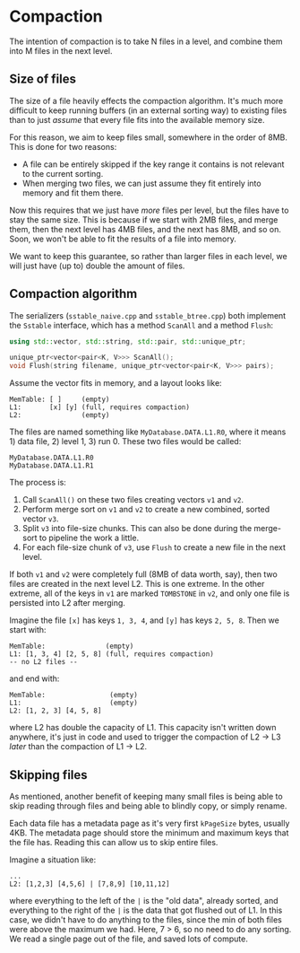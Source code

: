 # Compaction

The intention of compaction is to take N files in a level, and combine them into M files in the next level.

## Size of files

The size of a file heavily effects the compaction algorithm. It's much more difficult to keep running
buffers (in an external sorting way) to existing files than to just _assume_ that every file fits into 
the available memory size.

For this reason, we aim to keep files small, somewhere in the order of 8MB. This is done for two reasons:
  - A file can be entirely skipped if the key range it contains is not relevant to the current sorting.
  - When merging two files, we can just assume they fit entirely into memory and fit them there.

Now this requires that we just have _more_ files per level, but the files have to stay the same size.
This is because if we start with 2MB files, and merge them, then the next level has 4MB files, and the next
has 8MB, and so on. Soon, we won't be able to fit the results of a file into memory.

We want to keep this guarantee, so rather than larger files in each level, we will just have (up to) 
double the amount of files.

## Compaction algorithm

The serializers (`sstable_naive.cpp` and `sstable_btree.cpp`) both implement the `Sstable` interface, which 
has a method `ScanAll` and a method `Flush`:
```cpp
using std::vector, std::string, std::pair, std::unique_ptr;

unique_ptr<vector<pair<K, V>>> ScanAll();
void Flush(string filename, unique_ptr<vector<pair<K, V>>> pairs);
```

Assume the vector fits in memory, and a layout looks like:
```
MemTable: [ ]     (empty)
L1:       [x] [y] (full, requires compaction)
L2:               (empty)
```

The files are named something like `MyDatabase.DATA.L1.R0`, where it means 1) data file, 2) level 1, 3) run 0.
These two files would be called:
```
MyDatabase.DATA.L1.R0
MyDatabase.DATA.L1.R1
```

The process is:
1. Call `ScanAll()` on these two files creating vectors `v1` and `v2`.
2. Perform merge sort on `v1` and `v2` to create a new combined, sorted vector `v3`.
3. Split `v3` into file-size chunks. This can also be done during the merge-sort to
  pipeline the work a little.
4. For each file-size chunk of `v3`, use `Flush` to create a new file in the next level.

If both `v1` and `v2` were completely full (8MB of data worth, say), then two files are created in the next level L2. 
This is one extreme. In the other extreme, all of the keys in `v1` are marked `TOMBSTONE` in `v2`, and only 
one file is persisted into L2 after merging.

Imagine the file `[x]` has keys `1, 3, 4`, and `[y]` has keys `2, 5, 8`. Then we start with:
```
MemTable:               (empty)
L1: [1, 3, 4] [2, 5, 8] (full, requires compaction)
-- no L2 files --
```
and end with:
```
MemTable:                (empty)
L1:                      (empty)
L2: [1, 2, 3] [4, 5, 8]
```
where L2 has double the capacity of L1. This capacity isn't written down anywhere, it's just in code and used
to trigger the compaction of L2 -> L3 _later_ than the compaction of L1 -> L2.

## Skipping files

As mentioned, another benefit of keeping many small files is being able to skip reading through files and being able to
blindly copy, or simply rename.

Each data file has a metadata page as it's very first `kPageSize` bytes, usually 4KB. The metadata page should store the
minimum and maximum keys that the file has. Reading this can allow us to skip entire files.

Imagine a situation like:
```
...
L2: [1,2,3] [4,5,6] | [7,8,9] [10,11,12]
```
where everything to the left of the `|` is the "old data", already sorted, and everything to the right of the `|` is
the data that got flushed out of L1. In this case, we didn't have to do anything to the files, since the min of both
files were above the maximum we had. Here, 7 > 6, so no need to do any sorting. We read a single page out of the file,
and saved lots of compute.
